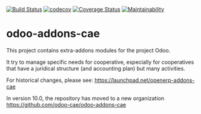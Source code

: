 [![Build Status](https://travis-ci.org/grap/odoo-addons-cae.svg?branch=8.0)](https://travis-ci.org/grap/odoo-addons-cae)
[![codecov](https://codecov.io/gh/grap/odoo-addons-cae/branch/8.0/graph/badge.svg)](https://codecov.io/gh/grap/odoo-addons-cae)
[![Coverage Status](https://coveralls.io/repos/github/grap/odoo-addons-cae/badge.svg?branch=8.0)](https://coveralls.io/github/grap/odoo-addons-cae?branch=8.0)
[![Maintainability](https://api.codeclimate.com/v1/badges/da8f9b7729298224a578/maintainability)](https://codeclimate.com/github/grap/odoo-addons-cae/maintainability)

odoo-addons-cae
===============

This project contains extra-addons modules for the project Odoo.

It try to manage specific needs for cooperative, especially for cooperatives that have a juridical structure (and accounting plan) but many activities.

For historical changes, please see:
https://launchpad.net/openerp-addons-cae

In version 10.0, the repository has moved to a new organization 
https://github.com/odoo-cae/odoo-addons-cae

